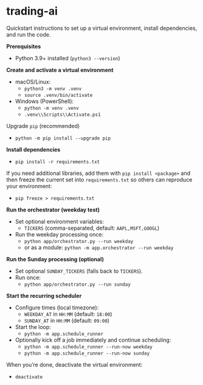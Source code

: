 # trading-ai

Quickstart instructions to set up a virtual environment, install dependencies, and run the code.

**Prerequisites**
- Python 3.9+ installed (`python3 --version`)

**Create and activate a virtual environment**
- macOS/Linux:
  - `python3 -m venv .venv`
  - `source .venv/bin/activate`
- Windows (PowerShell):
  - `python -m venv .venv`
  - `.venv\\Scripts\\Activate.ps1`

Upgrade `pip` (recommended)
- `python -m pip install --upgrade pip`

**Install dependencies**
- `pip install -r requirements.txt`

If you need additional libraries, add them with `pip install <package>` and then freeze the current set into `requirements.txt` so others can reproduce your environment:
- `pip freeze > requirements.txt`

**Run the orchestrator (weekday test)**
- Set optional environment variables:
  - `TICKERS` (comma-separated, default: `AAPL,MSFT,GOOGL`)
- Run the weekday processing once:
  - `python app/orchestrator.py --run weekday`
  - or as a module: `python -m app.orchestrator --run weekday`

**Run the Sunday processing (optional)**
- Set optional `SUNDAY_TICKERS` (falls back to `TICKERS`).
- Run once:
  - `python app/orchestrator.py --run sunday`

**Start the recurring scheduler**
- Configure times (local timezone):
  - `WEEKDAY_AT` in `HH:MM` (default: `18:00`)
  - `SUNDAY_AT` in `HH:MM` (default: `09:00`)
- Start the loop:
  - `python -m app.schedule_runner`
- Optionally kick off a job immediately and continue scheduling:
  - `python -m app.schedule_runner --run-now weekday`
  - `python -m app.schedule_runner --run-now sunday`

When you’re done, deactivate the virtual environment:
- `deactivate`
